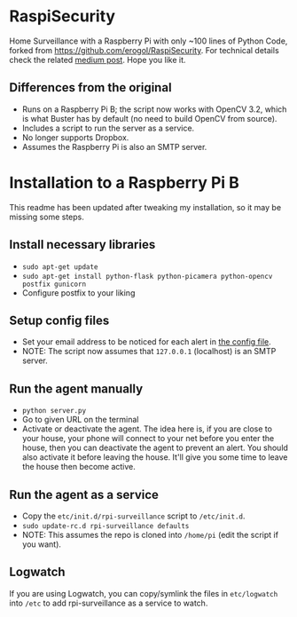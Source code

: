 # RaspiSecurity
Home Surveillance with a Raspberry Pi with only ~100 lines of Python Code, forked from https://github.com/erogol/RaspiSecurity.
For technical details check the related [medium post](https://hackernoon.com/raspberrypi-home-surveillance-with-only-150-lines-of-python-code-2701bd0373c9). Hope you like it.

## Differences from the original
- Runs on a Raspberry Pi B; the script now works with OpenCV 3.2, which is what Buster has by default (no need to build OpenCV from source).
- Includes a script to run the server as a service.
- No longer supports Dropbox.
- Assumes the Raspberry Pi is also an SMTP server.

# Installation to a Raspberry Pi B

This readme has been updated after tweaking my installation, so it may be missing some steps.

## Install necessary libraries

- ```sudo apt-get update```
- ```sudo apt-get install python-flask python-picamera python-opencv postfix gunicorn```
- Configure postfix to your liking

## Setup config files
- Set your email address to be noticed for each alert in [the config file](conf.json).
- NOTE: The script now assumes that ```127.0.0.1``` (localhost) is an SMTP server.

## Run the agent manually
- ```python server.py ```
- Go to given URL on the terminal
- Activate or deactivate the agent. The idea here is, if you are close to your house, your phone will connect to your net before you enter the house,
then you can deactivate the agent to prevent an alert. You should also activate it before leaving the house. It'll give you some time to leave the house then become active.

## Run the agent as a service
- Copy the ```etc/init.d/rpi-surveillance``` script to ```/etc/init.d```.
- ```sudo update-rc.d rpi-surveillance defaults```
- NOTE: This assumes the repo is cloned into ```/home/pi``` (edit the script if you want).

## Logwatch

If you are using Logwatch, you can copy/symlink the files in ```etc/logwatch``` into ```/etc``` to add rpi-surveillance as a service to watch.
